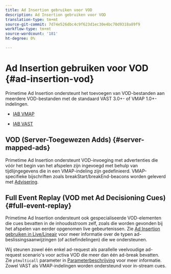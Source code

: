 ```yaml
---
title: Ad Insertion gebruiken voor VOD
description: Ad Insertion gebruiken voor VOD
translation-type: tm+mt
source-git-commit: 7d74e526dbc4c9f623d1ec30e4bc70d9318a89f9
workflow-type: tm+mt
source-wordcount: '181'
ht-degree: 0%

---
```



# Ad Insertion gebruiken voor VOD {#ad-insertion-vod}

Primetime Ad Insertion ondersteunt het toevoegen van VOD-bestanden aan meerdere VOD-bestanden met de standaard VAST 3.0+- of VMAP 1.0+-indelingen.

* [IAB VMAP](https://www.iab.com/wp-content/uploads/2015/06/VMAPv1_0.pdf)

* [IAB VAST](https://www.iab.com/wp-content/uploads/2015/06/VASTv3_0.pdf)

## VOD (Server-Toegewezen Adds) {#server-mapped-ads}

Primetime Ad Insertion ondersteunt VOD-invoeging met advertenties die vóór het begin van het afspelen zijn ingevoegd met behulp van tijdlijngegevens die in een VMAP-indeling zijn gedefinieerd.  VMAP-specifieke bijschriften zoals breakStart/breakEnd-beacons worden geleverd met [Advisering](set-up-ad-tracking.md).

## Full Event Replay (VOD met Ad Decisioning Cues) {#full-event-replay}

Primetime Ad Insertion ondersteunt ook gespecialiseerde VOD-elementen die cues bevatten in de inhoudsstroom zelf, zoals die worden gevonden bij het afspelen van eerder opgenomen live gebeurtenissen. Zie [Ad Insertion gebruiken in Live/Lineair](ad-insertion-live-linear-stream.md) voor meer informatie over de typen ad-beslissingsaanwijzingen (of actiefindelingen) die we ondersteunen.

Wij steunen zowel één enkel ad-request als parallelle veelvoudige ad-request scenario&#39;s voor activa VOD die meer dan één ad-break bevatten. Zie `ptmulticall` parameter in [Parameterbeschrijving](/help/dynamic-ad-insertion/msapi-topics/ms-getting-started/ms-api-query-params.md) voor meer informatie. Zowel VAST als VMAP-indelingen worden ondersteund voor in-stream cues.

